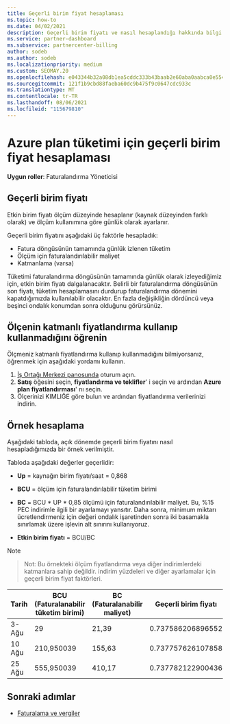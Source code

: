 ```yaml
---
title: Geçerli birim fiyat hesaplaması
ms.topic: how-to
ms.date: 04/02/2021
description: Geçerli birim fiyatı ve nasıl hesaplandığı hakkında bilgi edinin. Bu makale, örnek bir hesaplama da içerir.
ms.service: partner-dashboard
ms.subservice: partnercenter-billing
author: sodeb
ms.author: sodeb
ms.localizationpriority: medium
ms.custom: SEOMAY.20
ms.openlocfilehash: e043344b32a08db1ea5cddc333b43baab2e60aba0aabca0e554df6fa2f63f347
ms.sourcegitcommit: 121f1b9cbd88faeba60dc9b475f9c0647cdc933c
ms.translationtype: MT
ms.contentlocale: tr-TR
ms.lasthandoff: 08/06/2021
ms.locfileid: "115679810"
---
```

# <a name="effective-unit-price-calculation-for-azure-plan-consumption"></a>Azure plan tüketimi için geçerli birim fiyat hesaplaması

**Uygun roller**: Faturalandırma Yöneticisi

## <a name="the-effective-unit-price"></a>Geçerli birim fiyatı

Etkin birim fiyatı ölçüm düzeyinde hesaplanır (kaynak düzeyinden farklı olarak) ve ölçüm kullanımına göre günlük olarak ayarlanır.

Geçerli birim fiyatını aşağıdaki üç faktörle hesapladık:

- Fatura döngüsünün tamamında günlük izlenen tüketim
- Ölçüm için faturalandırılabilir maliyet
- Katmanlama (varsa)

Tüketimi faturalandırma döngüsünün tamamında günlük olarak izleyediğimiz için, etkin birim fiyatı dalgalanacaktır. Belirli bir faturalandırma döngüsünün son fiyatı, tüketim hesaplamasını durdurup faturalandırma dönemini kapatdığımızda kullanılabilir olacaktır. En fazla değişikliğin dördüncü veya beşinci ondalık konumdan sonra olduğunu görürsünüz.

## <a name="find-out-whether-your-meter-uses-tiered-pricing"></a>Ölçenin katmanlı fiyatlandırma kullanıp kullanmadığını öğrenin

Ölçmeniz katmanlı fiyatlandırma kullanıp kullanmadığını bilmiyorsanız, öğrenmek için aşağıdaki yordamı kullanın. 

1. [İş Ortağı Merkezi panosunda](https://partner.microsoft.com/dashboard/) oturum açın.
2. **Satış** öğesini seçin, **fiyatlandırma ve teklifler**' i seçin ve ardından **Azure plan fiyatlandırması**' nı seçin.
3. Ölçerinizi KIMLIĞE göre bulun ve ardından fiyatlandırma verilerinizi indirin. 

## <a name="sample-calculation"></a>Örnek hesaplama

Aşağıdaki tabloda, açık dönemde geçerli birim fiyatını nasıl hesapladığımızda bir örnek verilmiştir.

Tabloda aşağıdaki değerler geçerlidir: 

- **Up** = kaynağın birim fiyatı/saat = 0,868

- **BCU** = ölçüm için faturalandırılabilir tüketim birimi

- **BC** = BCU * UP * 0,85 ölçümü için faturalandırılabilir maliyet. Bu, %15 PEC indirimle ilgili bir ayarlamayı yansıtır. Daha sonra, minimum miktarı ücretlendirmeniz için değeri ondalık işaretinden sonra iki basamakla sınırlamak üzere işlevin alt sınırını kullanıyoruz. 

- **Etkin birim fiyatı** = BCU/BC

>[!NOTE]

>Not: Bu örnekteki ölçüm fiyatlandırma veya diğer indirimlerdeki katmanlara sahip değildir. indirim yüzdeleri ve diğer ayarlamalar için geçerli birim fiyat faktörleri.


| Tarih | BCU (Faturalanabilir tüketim birimi) | BC (Faturalanabilir maliyet) | Geçerli birim fiyatı |
| ------ | ----------- | ----------- | ----------- |  
| 3-Ağu | 29 | 21,39 | 0.737586206896552 |
| 10 Ağu | 210,950039 | 155,63 | 0.737757626107858 |
| 25 Ağu | 555,950039 | 410,17 | 0.737782122900436 |

## <a name="next-steps"></a>Sonraki adımlar

- [Faturalama ve vergiler](billing.md)
